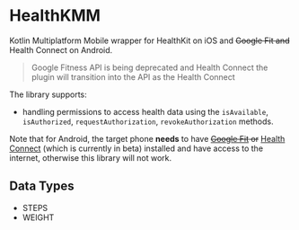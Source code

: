 # HealthKMM

Kotlin Multiplatform Mobile wrapper for HealthKit on iOS and ~~Google Fit and~~ Health Connect on Android.

> Google Fitness API is being deprecated and Health Connect the plugin will transition into the API as the Health Connect

The library supports:
- handling permissions to access health data using the `isAvailable`, `isAuthorized`, `requestAuthorization`, `revokeAuthorization` methods.

Note that for Android, the target phone **needs** to have ~~[Google Fit](https://www.google.com/fit/) or~~ [Health Connect](https://health.google/health-connect-android/) (which is currently in beta) installed and have access to the internet, otherwise this library will not work.

## Data Types
- STEPS
- WEIGHT